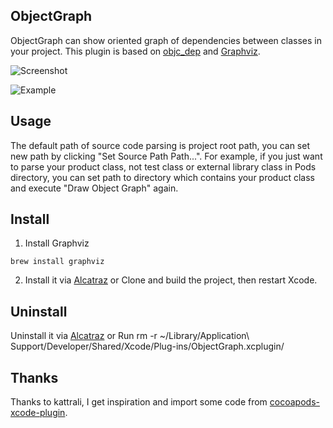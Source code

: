 ## ObjectGraph
ObjectGraph can show oriented graph of dependencies between classes in your project.
This plugin is based on [objc_dep](https://github.com/nst/objc_dep) and [Graphviz](http://www.graphviz.org/).

![Screenshot](https://raw.githubusercontent.com/vampirewalk/ObjectGraph-Xcode/master/ScreenShot.png)

![Example](https://raw.githubusercontent.com/vampirewalk/ObjectGraph-Xcode/master/ObjectGraph.png)

## Usage
The default path of source code parsing is project root path, you can set new path by clicking "Set Source Path Path...".
For example, if you just want to parse your product class, not test class or external library class in Pods directory, you can set path to directory which contains your product class and execute "Draw Object Graph" again.

## Install 
 1. Install Graphviz
```
brew install graphviz
```

 2. Install it via [Alcatraz](http://alcatraz.io/)
or
Clone and build the project, then restart Xcode.

## Uninstall
Uninstall it via [Alcatraz](http://alcatraz.io/)
or
Run rm -r ~/Library/Application\ Support/Developer/Shared/Xcode/Plug-ins/ObjectGraph.xcplugin/

## Thanks
Thanks to kattrali, I get inspiration and import some code from [cocoapods-xcode-plugin](https://github.com/kattrali/cocoapods-xcode-plugin).

